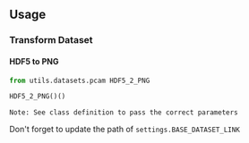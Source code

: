## Usage

### Transform Dataset

#### HDF5 to PNG
``` python
from utils.datasets.pcam HDF5_2_PNG

HDF5_2_PNG()()
```
	Note: See class definition to pass the correct parameters

Don't forget to update the path of `settings.BASE_DATASET_LINK`
